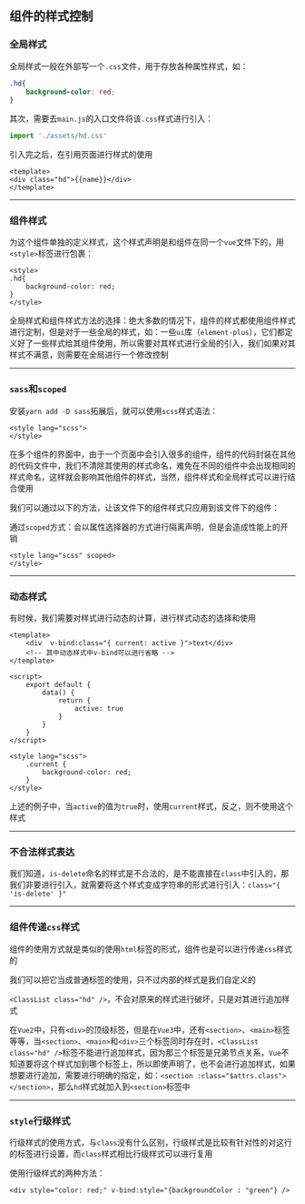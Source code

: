 ## 组件的样式控制

### 全局样式

全局样式一般在外部写一个`.css`文件，用于存放各种属性样式，如：

```css
.hd{
    background-color: red;
}
```

其次，需要去`main.js`的入口文件将该`.css`样式进行引入：

```js
import './assets/hd.css'
```

引入完之后，在引用页面进行样式的使用

```vue
<template>
<div class="hd">{{name}}</div>
</template>
```

***

### 组件样式

为这个组件单独的定义样式，这个样式声明是和组件在同一个`vue`文件下的，用`<style>`标签进行包裹：

```vue
<style>
.hd{
    background-color: red;
}
</style>
```

全局样式和组件样式方法的选择：绝大多数的情况下，组件的样式都使用组件样式进行定制，但是对于一些全局的样式，如：一些`ui`库（`element-plus`），它们都定义好了一些样式给其组件使用，所以需要对其样式进行全局的引入，我们如果对其样式不满意，则需要在全局进行一个修改控制

***

### `sass`和`scoped`

安装`yarn add -D sass`拓展后，就可以使用`scss`样式语法：

```vue
<style lang="scss">
</style>
```

在多个组件的界面中，由于一个页面中会引入很多的组件，组件的代码封装在其他的代码文件中，我们不清除其使用的样式命名，难免在不同的组件中会出现相同的样式命名，这样就会影响其他组件的样式，当然，组件样式和全局样式可以进行结合使用

我们可以通过以下的方法，让该文件下的组件样式只应用到该文件下的组件：

通过`scoped`方式：会以属性选择器的方式进行隔离声明，但是会造成性能上的开销

```vue
<style lang="scss" scoped>
</style>
```

***

### 动态样式

有时候，我们需要对样式进行动态的计算，进行样式动态的选择和使用

```vue
<template>
	<div  v-bind:class="{ current: active }">text</div>
	<!-- 其中动态样式中v-bind可以进行省略 -->
</template>

<script>
	export default {
        data() {
            return {
                active: true
            }
        }
    }
</script>

<style lang="scss">
    .current {
        background-color: red;
    }
</style>
```

上述的例子中，当`active`的值为`true`时，使用`current`样式，反之，则不使用这个样式

***

### 不合法样式表达

我们知道，`is-delete`命名的样式是不合法的，是不能直接在`class`中引入的，那我们非要进行引入，就需要将这个样式变成字符串的形式进行引入：`class="{ 'is-delete' }"`

***

### 组件传递`css`样式

组件的使用方式就是类似的使用`html`标签的形式，组件也是可以进行传递`css`样式的

我们可以把它当成普通标签的使用，只不过内部的样式是我们自定义的

`<ClassList class="hd" />`，不会对原来的样式进行破坏，只是对其进行追加样式

在`Vue2`中，只有`<div>`的顶级标签，但是在`Vue3`中，还有`<section>`、`<main>`标签等等，当`<section>`、`<main>`和`<div>`三个标签同时存在时，`<ClassList class="hd" />`标签不能进行追加样式，因为那三个标签是兄弟节点关系，`Vue`不知道要将这个样式加到哪个标签上，所以即使声明了，也不会进行追加样式，如果想要进行追加，需要进行明确的指定，如：`<section :class="$attrs.class"></section>`，那么`hd`样式就加入到`<section>`标签中

***

### `style`行级样式

行级样式的使用方式，与`class`没有什么区别，行级样式是比较有针对性的对这行的标签进行设置，而`class`样式相比行级样式可以进行复用

使用行级样式的两种方法：

`<div style="color: red;" v-bind:style="{backgroundColor : "green"} />`